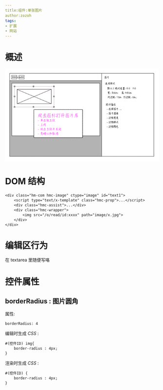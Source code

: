 ```yaml
---
title:组件:单张图片
author:zozoh
tags:
- 扩展
- 网站
---
```



# 概述

![](hmaker_image.png)


# DOM 结构

```
<div class="hm-com hmc-image" ctype="image" id="text1">
    <script type="text/x-template" class="hmc-prop">...</script>
    <div class="hmc-assist">...</div>
    <div class="hmc-wrapper">
        <img src="/o/read/id:xxxx" path="image/x.jpg">
    </div>
</div>
```

# 编辑区行为

在 textarea 里随便写咯

# 控件属性

## borderRadius : 图片圆角

属性:

```
borderRadius: 4
```

编辑时生成 *CSS* :

```
#(控件ID) img{
    border-radius : 4px;
}
```

渲染时生成 *CSS* :

```
#(控件ID) {
    border-radius : 4px;
}
```

